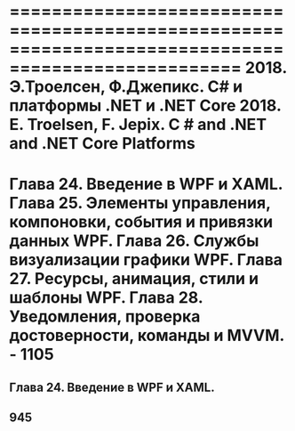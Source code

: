 ====================================================================================================
2018. Э.Троелсен, Ф.Джепикс. C# и платформы .NET и .NET Core
2018. E. Troelsen, F. Jepix. C # and .NET and .NET Core Platforms
====================================================================================================
Глава 24. Введение в WPF и XAML.
Глава 25. Элементы управления, компоновки, события и привязки данных WPF.
Глава 26. Службы визуализации графики WPF.
Глава 27. Ресурсы, анимация, стили и шаблоны WPF.
Глава 28. Уведомления, проверка достоверности, команды и MVVM. - 1105
====================================================================================================
Глава 24. Введение в WPF и XAML.
--------------------------------
945
----------------------------------------------------------------------------------------------------

